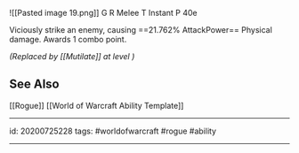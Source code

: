 ![[Pasted image 19.png]]
G 
R Melee
T Instant
P 40e

Viciously strike an enemy, causing ==21.762% AttackPower== Physical damage.
Awards 1 combo point.

_(Replaced by [[Mutilate]] at level )_

## See Also
[[Rogue]]
[[World of Warcraft Ability Template]]

---

id: 20200725228
tags: #worldofwarcraft #rogue #ability

---
